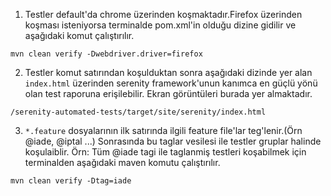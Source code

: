 1. Testler default'da chrome üzerinden koşmaktadır.Firefox üzerinden koşması isteniyorsa terminalde pom.xml'in olduğu 
dizine gidilir ve aşağıdaki komut çalıştırılır.

`mvn clean verify -Dwebdriver.driver=firefox`

2. Testler komut satırından koşulduktan sonra aşağıdaki dizinde yer alan `index.html` üzerinden serenity framework'unun
 kanımca en güçlü yönü olan test raporuna erişilebilir.
 Ekran görüntüleri burada yer almaktadır.

`/serenity-automated-tests/target/site/serenity/index.html`

3. `*.feature` dosyalarının ilk satırında ilgili feature file'lar teg'lenir.(Örn @iade, @iptal ...)
Sonrasında bu taglar vesilesi ile testler gruplar halinde koşulaiblir.
Örn: Tüm @iade tagi ile taglanmiş testleri koşabilmek için terminalden aşağıdaki maven komutu çalıştırılır.

`mvn clean verify -Dtag=iade`
